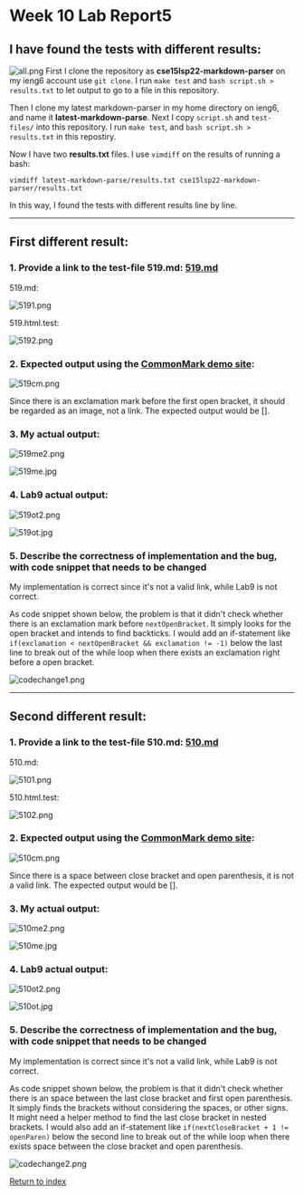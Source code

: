 # **Week 10 Lab Report5**
## I have found the tests with different results:
![all.png](all.png)
First I clone the repository as **cse15lsp22-markdown-parser** on my ieng6 account use `git clone`. I run `make test` and `bash script.sh > results.txt` to let output to go to a file in this repository.

Then I clone my latest markdown-parser in my home directory on ieng6, and name it **latest-markdown-parse**. Next I copy `script.sh` and `test-files/` into this repository. I run `make test`, and `bash script.sh > results.txt` in this repostiry.

Now I have two **results.txt** files. I use `vimdiff` on the results of running a bash:
```
vimdiff latest-markdown-parse/results.txt cse15lsp22-markdown-parser/results.txt
```
In this way, I found the tests with different results line by line.

---
## First different result:
### 1. Provide a link to the test-file 519.md: [519.md](https://github.com/nidhidhamnani/markdown-parser/blob/main/test-files/519.md)

519.md:

![5191.png](5191.png)

519.html.test:

![5192.png](5192.png)

### 2. Expected output using the [CommonMark demo site](https://spec.commonmark.org/dingus/):

![519cm.png](519cm.png)

Since there is an exclamation mark before the first open bracket, it should be regarded as an image, not a link. The expected output would be [].

### 3. My actual output:

![519me2.png](519me2.png)

![519me.jpg](519me.jpg)

### 4. Lab9 actual output:

![519ot2.png](519ot2.png)

![519ot.jpg](519ot.jpg)

### 5. Describe the correctness of implementation and the bug, with code snippet that needs to be changed

My implementation is correct since it's not a valid link, while Lab9 is not correct. 

As code snippet shown below, the problem is that it didn't check whether there is an exclamation mark before `nextOpenBracket`. It simply looks for the open bracket and intends to find backticks. I would add an if-statement like ```if(exclamation < nextOpenBracket && exclamation != -1)``` below the last line to break out of the while loop when there exists an exclamation right before a open bracket.

![codechange1.png](codechange1.png)

---
## Second different result:
### 1. Provide a link to the test-file 510.md: [510.md](https://github.com/nidhidhamnani/markdown-parser/blob/main/test-files/510.md)

510.md:

![5101.png](5101.png)

510.html.test:

![5102.png](5102.png)

### 2. Expected output using the [CommonMark demo site](https://spec.commonmark.org/dingus/):

![510cm.png](510cm.png)

Since there is a space between close bracket and open parenthesis, it is not a valid link. The expected output would be [].

### 3. My actual output:

![510me2.png](510me2.png)

![510me.jpg](510me.jpg)

### 4. Lab9 actual output:

![510ot2.png](510ot2.png)

![510ot.jpg](510ot.jpg)

### 5. Describe the correctness of implementation and the bug, with code snippet that needs to be changed

My implementation is correct since it's not a valid link, while Lab9 is not correct. 

As code snippet shown below, the problem is that it didn't check whether there is an space between the last close bracket and first open parenthesis. It simply finds the brackets without considering the spaces, or other signs. It might need a helper method to find the last close bracket in nested brackets. I would also add an if-statement like ```if(nextCloseBracket + 1 != openParen)``` below the second line to break out of the while loop when there exists space between the close bracket and open parenthesis.  

![codechange2.png](codechange2.png)

[Return to index](https://lineup30min.github.io/cse15l-lab-reports/)
